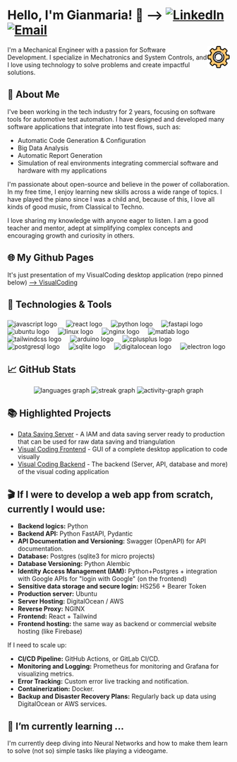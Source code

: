

# Hello, I'm Gianmaria! 👋 --> [![LinkedIn][3.2]][3] [![Email][4.2]][4]

<p valign="left" >
<img src="./gear.png" width="50" align="right" alt="Yellow Gear Icon" />

I'm a Mechanical Engineer with a passion for Software Development. I specialize in Mechatronics and System Controls, and I love using technology to solve problems and create impactful solutions. 
</p>



## 🚀 About Me

<!-- A short bio -->
I've been working in the tech industry for 2 years, focusing on software tools for automotive test automation. I have designed and developed many software applications that integrate into test flows, such as:

- Automatic Code Generation & Configuration
- Big Data Analysis
- Automatic Report Generation
- Simulation of real environments integrating commercial software and hardware with my applications

I'm passionate about open-source and believe in the power of collaboration. In my free time, I enjoy learning new skills across a wide range of topics. I have played the piano since I was a child and, because of this, I love all kinds of good music, from Classical to Techno.

I love sharing my knowledge with anyone eager to listen. I am a good teacher and mentor, adept at simplifying complex concepts and encouraging growth and curiosity in others.

## 🌐 My Github Pages
It's just presentation of my VisualCoding desktop application (repo pinned below) 
<a href="https://g14mb0.github.io/G14MB0/" target="_blank"> --> VisualCoding</a>

## 🔧 Technologies & Tools

<!-- Icons for technologies & tools -->
<!--
![](https://img.shields.io/badge/Code-JavaScript-informational?style=flat&logo=javascript&logoColor=white&color=green)
![](https://img.shields.io/badge/Code-Python-informational?style=flat&logo=python&logoColor=white&color=green)
![](https://img.shields.io/badge/Tools-Electron-informational?style=flat&logo=electron&logoColor=white&color=green)
![](https://img.shields.io/badge/Code-C++-informational?style=flat&logo=cplusplus&logoColor=white&color=green)
![](https://img.shields.io/badge/Code-C-informational?style=flat&logo=c&logoColor=white&color=green)
![](https://img.shields.io/badge/Tools-Arduino-informational?style=flat&logo=arduino&logoColor=white&color=orange)
![](https://img.shields.io/badge/Tools-MATLAB-informational?style=flat&logo=mathworks&logoColor=white&color=orange)
![](https://img.shields.io/badge/Tools-DLL-informational?style=flat&logo=dll-files&logoColor=white&color=green)
![](https://img.shields.io/badge/Code-SQL-informational?style=flat&logo=sql&logoColor=white&color=green)
![](https://img.shields.io/badge/Database-PostgreSQL-informational?style=flat&logo=postgresql&logoColor=white&color=orange)
![](https://img.shields.io/badge/Database-SQLite-informational?style=flat&logo=sqlite&logoColor=white&color=orange)
![](https://img.shields.io/badge/Cloud-DigitalOcean-informational?style=flat&logo=digitalocean&logoColor=white&color=yellow)
![](https://img.shields.io/badge/Framework-FastAPI-informational?style=flat&logo=fastapi&logoColor=white&color=green)
-->
###

<div align="left">
  <img src="https://cdn.jsdelivr.net/gh/devicons/devicon/icons/javascript/javascript-original.svg" height="40" alt="javascript logo"  />
  <img width="12" />
  <img src="https://cdn.jsdelivr.net/gh/devicons/devicon/icons/react/react-original.svg" height="40" alt="react logo"  />
  <img width="12" />
  <img src="https://cdn.jsdelivr.net/gh/devicons/devicon/icons/python/python-original.svg" height="40" alt="python logo"  />
  <img width="12" />
  <img src="https://cdn.jsdelivr.net/gh/devicons/devicon/icons/fastapi/fastapi-original.svg" height="40" alt="fastapi logo"  />
  <img width="12" />
  <img src="https://cdn.jsdelivr.net/gh/devicons/devicon/icons/ubuntu/ubuntu-plain.svg" height="40" alt="ubuntu logo"  />
  <img width="12" />
  <img src="https://cdn.jsdelivr.net/gh/devicons/devicon/icons/linux/linux-original.svg" height="40" alt="linux logo"  />
  <img width="12" />
  <img src="https://cdn.jsdelivr.net/gh/devicons/devicon/icons/nginx/nginx-original.svg" height="40" alt="nginx logo"  />
  <img width="12" />
  <img src="https://cdn.jsdelivr.net/gh/devicons/devicon/icons/matlab/matlab-original.svg" height="40" alt="matlab logo"  />
  <img width="12" />
  <img src="https://cdn.jsdelivr.net/gh/devicons/devicon/icons/tailwindcss/tailwindcss-original-wordmark.svg" height="40" alt="tailwindcss logo"  />
  <img width="12" />
  <img src="https://cdn.jsdelivr.net/gh/devicons/devicon/icons/arduino/arduino-original.svg" height="40" alt="arduino logo"  />
  <img width="12" />
  <img src="https://cdn.jsdelivr.net/gh/devicons/devicon/icons/cplusplus/cplusplus-original.svg" height="40" alt="cplusplus logo"  />
  <img width="12" />
  <img src="https://cdn.jsdelivr.net/gh/devicons/devicon/icons/postgresql/postgresql-original.svg" height="40" alt="postgresql logo"  />
  <img width="12" />
  <img src="https://cdn.jsdelivr.net/gh/devicons/devicon/icons/sqlite/sqlite-original.svg" height="40" alt="sqlite logo"  />
  <img width="12" />
  <img src="https://cdn.jsdelivr.net/gh/devicons/devicon/icons/digitalocean/digitalocean-original.svg" height="40" alt="digitalocean logo"  />
  <img width="12" />
  <img src="https://cdn.jsdelivr.net/gh/devicons/devicon/icons/electron/electron-original.svg" height="40" alt="electron logo"  />
</div>

###



## 📈 GitHub Stats
<div align="center">
  <img src="https://github-readme-stats.vercel.app/api/top-langs?username=G14MB0&locale=en&hide_title=false&layout=compact&card_width=320&langs_count=5&theme=dracula&hide_border=false&order=2"  height="150" alt="languages graph"  />
  <img src="https://streak-stats.demolab.com?user=G14MB0&locale=en&mode=daily&theme=dracula&hide_border=false&border_radius=5&order=3" height="150" alt="streak graph"  />
  <img src="https://github-readme-activity-graph.vercel.app/graph?username=G14MB0&radius=16&theme=react&area=true&order=5" height="300" alt="activity-graph graph"  />
</div>
<!-- Top Languages -->
<!-- ![Top Languages](https://github-readme-stats.vercel.app/api/top-langs/?username=G14MB0&layout=compact&theme=radical) -->

## 📚 Highlighted Projects

<!-- Project links -->
- [Data Saving Server](https://github.com/G14MB0/AuthAndDataManagementInterface) - A IAM and data saving server ready to production that can be used for raw data saving and triangulation
- [Visual Coding Frontend](https://github.com/G14MB0/VisualCoding_public) - GUI of a complete desktop application to code visually
- [Visual Coding Backend](https://github.com/G14MB0/VisualCoding_backend_public) - The backend (Server, API, database and more) of the visual coding application
<!-- Add more projects as needed -->




<!-- Icons -->
[3.2]: https://img.shields.io/badge/Linkedin-contact-brightgreen.svg?logo=linkedin&color=blue
[4.2]: https://img.shields.io/badge/email-contact-brightgreen.svg?logo=gmail&color=red

<!-- Links to your social media accounts -->
[3]: https://www.linkedin.com/in/gianmaria-castaldini/
[4]: mailto:castaldini.gianmaria@gmail.com

## :clapper: If I were to develop a web app from scratch, currently I would use:

- **Backend logics:** Python
- **Backend API:** Python FastAPI, Pydantic
- **API Documentation and Versioning:** Swagger (OpenAPI) for API documentation.
- **Database:** Postgres (sqlite3 for micro projects)
- **Database Versioning:** Python Alembic
- **Identity Access Management (IAM):** Python+Postgres + integration with Google APIs for "login with Google" (on the frontend)
- **Sensitive data storage and secure login:** HS256 + Bearer Token
- **Production server:** Ubuntu
- **Server Hosting:** DigitalOcean / AWS
- **Reverse Proxy:** NGINX
- **Frontend:** React + Tailwind
- **Frontend hosting:** the same way as backend or commercial website hosting (like Firebase)

If I need to scale up:

- **CI/CD Pipeline:** GitHub Actions, or GitLab CI/CD.
- **Monitoring and Logging:** Prometheus for monitoring and Grafana for visualizing metrics.
- **Error Tracking:** Custom error live tracking and notification.
- **Containerization:** Docker.
- **Backup and Disaster Recovery Plans:** Regularly back up data using DigitalOcean or AWS services.

<!-- Optional: Any additional sections that you want to include -->
## 🌱 I’m currently learning ...
<!-- What you're currently learning -->
I'm currently deep diving into Neural Networks and how to make them learn to solve (not so) simple tasks like playing a videogame.

